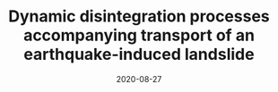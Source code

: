 ---
title: "Dynamic disintegration processes accompanying transport of an earthquake-induced landslide"
collection: publications
permalink: /publications/2021-landslide-DEM
date: 2020-08-27
venue: 'Landslides'
paperurl: '/files/2021-landslide-DEM.pdf'
link: 'https://doi.org/10.1007/s10346-020-01508-1'
citation: 'Gao G, Meguid MA, Chouinard LE, Zhan W (2021). Dynamic disintegration processes accompanying transport of an earthquake-induced landslide.Landslides, 18(3): 909-933.'
---